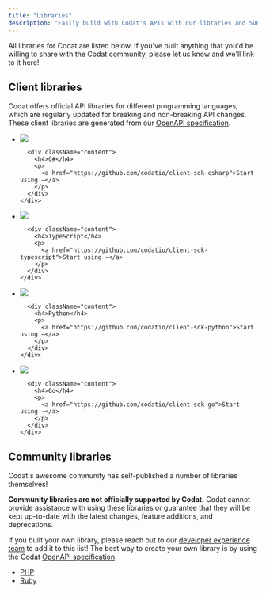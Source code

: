 ```yaml
---
title: "Libraries"
description: "Easily build with Codat's APIs with our libraries and SDKs"
---
```


All libraries for Codat are listed below. If you've built anything that you'd be willing to share with the Codat community, please let us know and we'll link to it here!

## Client libraries

Codat offers official API libraries for different programming languages, which are regularly updated for breaking and non-breaking API changes. These client libraries are generated from our [OpenAPI specification](https://github.com/codatio/oas).

<ul className="card-container mini">
  <li className="card mini">
    <div className="card-row">
      <div className="header">
        <a href="https://github.com/codatio/client-sdk-csharp">
          <img
            src="/img/libraries/csharp.svg"
            className="icon usecase"
          />
        </a>
      </div>
      
      <div className="content">
        <h4>C#</h4>
        <p>
          <a href="https://github.com/codatio/client-sdk-csharp">Start using →</a>
        </p>    
      </div>
    </div>
  </li>
  <li className="card mini">
    <div className="card-row">
      <div className="header">
        <a href="https://github.com/codatio/client-sdk-typescript">
          <img
            src="/img/libraries/typescript.svg"
            className="icon usecase"
          />
        </a>
      </div>
      
      <div className="content">
        <h4>TypeScript</h4>
        <p>
          <a href="https://github.com/codatio/client-sdk-typescript">Start using →</a>
        </p>    
      </div>
    </div>
  </li>
  <li className="card mini">
    <div className="card-row">
      <div className="header">
        <a href="https://github.com/codatio/client-sdk-python">
          <img
            src="/img/libraries/python.svg"
            className="icon usecase"
          />
        </a>
      </div>
      
      <div className="content">
        <h4>Python</h4>
        <p>
          <a href="https://github.com/codatio/client-sdk-python">Start using →</a>
        </p>    
      </div>
    </div>
  </li>
  <li className="card mini">
    <div className="card-row">
      <div className="header">
        <a href="https://github.com/codatio/client-sdk-go">
          <img
            src="/img/libraries/go.svg"
            className="icon usecase"
          />
        </a>
      </div>
      
      <div className="content">
        <h4>Go</h4>
        <p>
          <a href="https://github.com/codatio/client-sdk-go">Start using →</a>
        </p>    
      </div>
    </div>
  </li>
</ul>

## Community libraries

Codat's awesome community has self-published a number of libraries themselves!

**Community libraries are not officially supported by Codat.** Codat cannot provide assistance with using these libraries or guarantee that they will be kept up-to-date with the latest changes, feature additions, and deprecations.

If you built your own library, please reach out to our [developer experience team](mailto:developer-experience@codat.io) to add it to this list! The best way to create your own library is by using the Codat [OpenAPI specification](https://github.com/codatio/oas).

- [PHP](https://packagist.org/packages/thelogicstudio/codat-php)
- [Ruby](https://github.com/rikas/codat)
